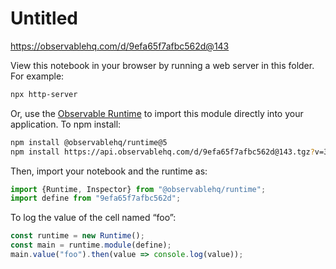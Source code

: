 # Untitled

https://observablehq.com/d/9efa65f7afbc562d@143

View this notebook in your browser by running a web server in this folder. For
example:

~~~sh
npx http-server
~~~

Or, use the [Observable Runtime](https://github.com/observablehq/runtime) to
import this module directly into your application. To npm install:

~~~sh
npm install @observablehq/runtime@5
npm install https://api.observablehq.com/d/9efa65f7afbc562d@143.tgz?v=3
~~~

Then, import your notebook and the runtime as:

~~~js
import {Runtime, Inspector} from "@observablehq/runtime";
import define from "9efa65f7afbc562d";
~~~

To log the value of the cell named “foo”:

~~~js
const runtime = new Runtime();
const main = runtime.module(define);
main.value("foo").then(value => console.log(value));
~~~
